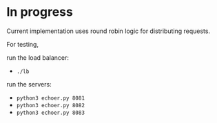 # In progress

Current implementation uses round robin logic for distributing requests.

For testing,

run the load balancer:
- `./lb`

run the servers:
- `python3 echoer.py 8081`
- `python3 echoer.py 8082`
- `python3 echoer.py 8083`